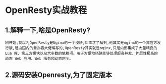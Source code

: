 # OpenResty实战教程
## 1.解释一下,啥是OpenResty?
```
刚开始,我以为OpenResty是Nginx的一个模块,后面才了解到,他其实是nginx的一个非官方发行版,是由国内的章亦春大佬编写的,OpenResty其实就是nginx,只是内部集成了大量精良的 Lua 库、第三方模块以及大多数的依赖项。用于方便地搭建能够处理超高并发、扩展性极高的动态 Web 应用、Web 服务和动态网关。
```
## 2.源码安装Openresty,为了固定版本
<!--stackedit_data:
eyJoaXN0b3J5IjpbLTc5MTYwOTIzOV19
-->